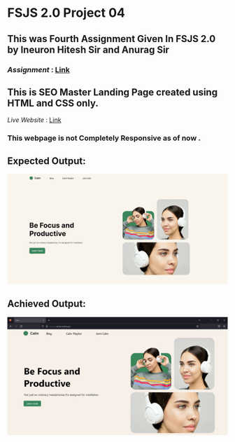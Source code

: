 # FSJS 2.0 Project 04

## This was Fourth Assignment Given In FSJS 2.0 by Ineuron Hitesh Sir and Anurag Sir

### _Assignment_ : [Link](https://github.com/anuragtiwarime/fsjs2/tree/main/Week%2004) 

## This is **SEO Master** Landing Page created using **HTML** and **CSS** only.

_Live Website_ : [Link](https://calmy.netlify.app/)

### This webpage is  not Completely Responsive as of now .
## **Expected Output:**
![Calm](./output.png)

## **Achieved Output:**
![Calm](./CALM.png)